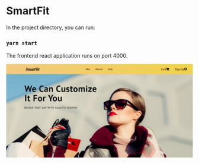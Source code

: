 # SmartFit

In the project directory, you can run:

### `yarn start`

The frontend react application runs on port 4000.

![](public/images/readme-image.png)
